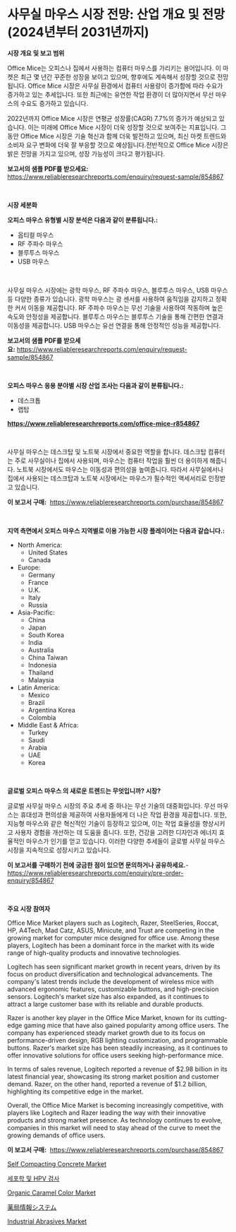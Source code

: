 <p><h1>사무실 마우스 시장 전망: 산업 개요 및 전망 (2024년부터 2031년까지)</h1></p><p><strong>시장 개요 및 보고 범위</strong></p>
<p><p>Office Mice는 오피스나 집에서 사용하는 컴퓨터 마우스를 가리키는 용어입니다. 이 마켓은 최근 몇 년간 꾸준한 성장을 보이고 있으며, 향후에도 계속해서 성장할 것으로 전망됩니다. Office Mice 시장은 사무실 환경에서 컴퓨터 사용량이 증가함에 따라 수요가 증가하고 있는 추세입니다. 또한 최근에는 유연한 작업 환경이 더 많아지면서 무선 마우스의 수요도 증가하고 있습니다.</p><p>2022년까지 Office Mice 시장은 연평균 성장률(CAGR) 7.7%의 증가가 예상되고 있습니다. 이는 미래에 Office Mice 시장이 더욱 성장할 것으로 보여주는 지표입니다. 그동안 Office Mice 시장은 기술 혁신과 함께 더욱 발전하고 있으며, 최신 마켓 트렌드와 소비자 요구 변화에 더욱 잘 부응할 것으로 예상됩니다.전반적으로 Office Mice 시장은 밝은 전망을 가지고 있으며, 성장 가능성이 크다고 평가됩니다.</p></p>
<p><strong>보고서의 샘플 PDF를 받으세요:</strong> <a href="https://www.reliableresearchreports.com/enquiry/request-sample/854867">https://www.reliableresearchreports.com/enquiry/request-sample/854867</a></p>
<p>&nbsp;</p>
<p><strong>시장 세분화</strong></p>
<p><strong>오피스 마우스 유형별 시장 분석은 다음과 같이 분류됩니다.:</strong></p>
<p><ul><li>옵티컬 마우스</li><li>RF 주파수 마우스</li><li>블루투스 마우스</li><li>USB 마우스</li></ul></p>
<p>&nbsp;</p>
<p><p>사무실 마우스 시장에는 광학 마우스, RF 주파수 마우스, 블루투스 마우스, USB 마우스 등 다양한 종류가 있습니다. 광학 마우스는 광 센서를 사용하여 움직임을 감지하고 정확한 커서 이동을 제공합니다. RF 주파수 마우스는 무선 기술을 사용하여 작동하며 높은 속도와 안정성을 제공합니다. 블루투스 마우스는 블루투스 기술을 통해 간편한 연결과 이동성을 제공합니다. USB 마우스는 유선 연결을 통해 안정적인 성능을 제공합니다.</p></p>
<p><strong>보고서의 샘플 PDF를 받으세요:</strong>&nbsp;<a href="https://www.reliableresearchreports.com/enquiry/request-sample/854867">https://www.reliableresearchreports.com/enquiry/request-sample/854867</a></p>
<p>&nbsp;</p>
<p><strong> 오피스 마우스 응용 분야별 시장 산업 조사는 다음과 같이 분류됩니다.:</strong></p>
<p><ul><li>데스크톱</li><li>랩탑</li></ul></p>
<p><strong><a href="https://www.reliableresearchreports.com/office-mice-r854867">https://www.reliableresearchreports.com/office-mice-r854867</a></strong></p>
<p>&nbsp;</p>
<p><p>사무실 마우스는 데스크탑 및 노트북 시장에서 중요한 역할을 합니다. 데스크탑 컴퓨터는 주로 사무실이나 집에서 사용되며, 마우스는 컴퓨터 작업을 훨씬 더 용이하게 해줍니다. 노트북 시장에서도 마우스는 이동성과 편의성을 높여줍니다. 따라서 사무실에서나 집에서 사용되는 데스크탑과 노트북 시장에서는 마우스가 필수적인 액세서리로 인정받고 있습니다.</p></p>
<p><strong>이 보고서 구매:</strong>&nbsp; <a href="https://www.reliableresearchreports.com/purchase/854867">https://www.reliableresearchreports.com/purchase/854867</a></p>
<p>&nbsp;</p>
<p><strong>지역 측면에서 오피스 마우스 지역별로 이용 가능한 시장 플레이어는 다음과 같습니다.:</strong></p>
<p><ul>
    <li>
        North America:
        <ul>
            <li>United States</li>
            <li>Canada</li>
        </ul>
    </li>
    <li>
        Europe:
        <ul>
            <li>Germany</li>
            <li>France</li>
            <li>U.K.</li>
            <li>Italy</li>
            <li>Russia</li>
        </ul>
    </li>
    <li>
        Asia-Pacific:
        <ul>
            <li>China</li>
            <li>Japan</li>
            <li>South Korea</li>
            <li>India</li>
            <li>Australia</li>
            <li>China Taiwan</li>
            <li>Indonesia</li>
            <li>Thailand</li>
            <li>Malaysia</li>
        </ul>
    </li>
    <li>
        Latin America:
        <ul>
            <li>Mexico</li>
            <li>Brazil</li>
            <li>Argentina Korea</li>
            <li>Colombia</li>
        </ul>
    </li>
    <li>
        Middle East & Africa:
        <ul>
            <li>Turkey</li>
            <li>Saudi</li>
            <li>Arabia</li>
            <li>UAE</li>
            <li>Korea</li>
        </ul>
    </li>
    </ul></p>
<p>&nbsp;</p>
<p><strong>글로벌 오피스 마우스 의 새로운 트렌드는 무엇입니까? 시장?</strong></p>
<p><p>글로벌 사무실 마우스 시장의 주요 추세 중 하나는 무선 기술의 대중화입니다. 무선 마우스는 휴대성과 편의성을 제공하여 사용자들에게 더 나은 작업 환경을 제공합니다. 또한, 지능형 마우스와 같은 혁신적인 기술이 등장하고 있으며, 이는 작업 효율성을 향상시키고 사용자 경험을 개선하는 데 도움을 줍니다. 또한, 건강을 고려한 디자인과 에너지 효율적인 마우스가 인기를 얻고 있습니다. 이러한 다양한 추세들이 글로벌 사무실 마우스 시장을 지속적으로 성장시키고 있습니다.</p></p>
<p><strong>이 보고서를 구매하기 전에 궁금한 점이 있으면 문의하거나 공유하세요.</strong>- <a href="https://www.reliableresearchreports.com/enquiry/pre-order-enquiry/854867">https://www.reliableresearchreports.com/enquiry/pre-order-enquiry/854867</a></p>
<p>&nbsp;</p>
<p><strong>주요 시장 참여자</strong></p>
<p><p>Office Mice Market players such as Logitech, Razer, SteelSeries, Roccat, HP, A4Tech, Mad Catz, ASUS, Minicute, and Trust are competing in the growing market for computer mice designed for office use. Among these players, Logitech has been a dominant force in the market with its wide range of high-quality products and innovative technologies.</p><p>Logitech has seen significant market growth in recent years, driven by its focus on product diversification and technological advancements. The company's latest trends include the development of wireless mice with advanced ergonomic features, customizable buttons, and high-precision sensors. Logitech's market size has also expanded, as it continues to attract a large customer base with its reliable and durable products.</p><p>Razer is another key player in the Office Mice Market, known for its cutting-edge gaming mice that have also gained popularity among office users. The company has experienced steady market growth due to its focus on performance-driven design, RGB lighting customization, and programmable buttons. Razer's market size has been steadily increasing, as it continues to offer innovative solutions for office users seeking high-performance mice.</p><p>In terms of sales revenue, Logitech reported a revenue of $2.98 billion in its latest financial year, showcasing its strong market position and customer demand. Razer, on the other hand, reported a revenue of $1.2 billion, highlighting its competitive edge in the market.</p><p>Overall, the Office Mice Market is becoming increasingly competitive, with players like Logitech and Razer leading the way with their innovative products and strong market presence. As technology continues to evolve, companies in this market will need to stay ahead of the curve to meet the growing demands of office users.</p></p>
<p><strong>이 보고서 구매:</strong>&nbsp;&nbsp;<a href="https://www.reliableresearchreports.com/purchase/854867">https://www.reliableresearchreports.com/purchase/854867</a></p>
<p><p><a href="https://issuu.com/reportprime-2/docs/self-compacting-concrete-market-size-2030.pptx">Self Compacting Concrete Market</a></p><p><a href="https://medium.com/@cute_priencsss/%EC%84%B8%ED%8F%AC%ED%95%99-%EB%B0%8F-hpv-%ED%85%8C%EC%8A%A4%ED%8A%B8-%EC%8B%9C%EC%9E%A5-%EB%B3%B4%EA%B3%A0%EC%84%9C%EB%8A%94-%EC%9D%B4-%EC%8B%9C%EC%9E%A5%EC%9D%98-%EC%B5%9C%EC%8B%A0-%ED%8A%B8%EB%A0%8C%EB%93%9C%EC%99%80-%EC%84%B1%EC%9E%A5-%EA%B8%B0%ED%9A%8C%EB%A5%BC-%EB%82%98%ED%83%80%EB%83%85%EB%8B%88%EB%8B%A4-09d33a2298e9">세포학 및 HPV 검사</a></p><p><a href="https://github.com/markusgodoy/Market-Research-Report-List-2/blob/main/organic-caramel-color-market.md">Organic Caramel Color Market</a></p><p><a href="https://medium.com/@lillianamurazik2023/%E8%96%AC%E5%B1%80%E6%83%85%E5%A0%B1%E3%82%B7%E3%82%B9%E3%83%86%E3%83%A0%E5%B8%82%E5%A0%B4-%E5%B8%82%E5%A0%B4%E3%82%B7%E3%82%A7%E3%82%A2-%E5%B8%82%E5%A0%B4%E5%8B%95%E5%90%91-%E3%81%8A%E3%82%88%E3%81%B3%E5%B0%86%E6%9D%A5%E3%81%AE%E6%88%90%E9%95%B7%E3%82%92%E6%8E%A2%E3%82%8B-67ab6ac7b215">薬局情報システム</a></p><p><a href="https://issuu.com/reportprime-2/docs/industrial-abrasives-market-size-2030.pptx">Industrial Abrasives Market</a></p></p>